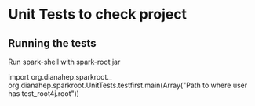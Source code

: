 # Unit Tests to check project


## Running the tests

Run spark-shell with spark-root jar

import org.dianahep.sparkroot._
org.dianahep.sparkroot.UnitTests.testfirst.main(Array("Path to where user has test_root4j.root"))


